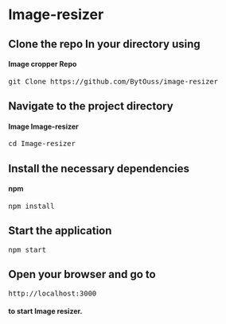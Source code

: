 # Image-resizer
<h2>Clone the repo In your directory using</h2>
<h4>Image cropper Repo</h4>
<pre>git Clone https://github.com/BytOuss/image-resizer</pre>
<h2> Navigate to the project directory</h2>
<h4>Image Image-resizer</h4>
<pre>cd Image-resizer</pre>
<h2>Install the necessary dependencies</h2>
<h4>npm</h4>
<pre>npm install</pre>
<h2>Start the application</h2>
<pre>npm start</pre>
<h2>Open your browser and go to</h2>
        <pre>http://localhost:3000</pre>
        <h4>to start Image resizer.</h4>

